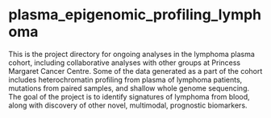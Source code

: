 # plasma_epigenomic_profiling_lymphoma
This is the project directory for ongoing analyses in the lymphoma plasma cohort, including collaborative analyses with other groups at Princess Margaret Cancer Centre. Some of the data generated as a part of the cohort includes heterochromatin profiling from plasma of lymphoma patients, mutations from paired samples, and shallow whole genome sequencing. The goal of the project is to identify signatures of lymphoma from blood, along with discovery of other novel, multimodal, prognostic biomarkers.
